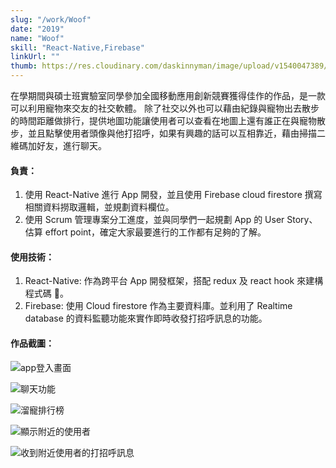 ```yaml
---
slug: "/work/Woof"
date: "2019"
name: "Woof"
skill: "React-Native,Firebase"
linkUrl: ""
thumb: https://res.cloudinary.com/daskinnyman/image/upload/v1540047389/woof.png
---
```


在學期間與碩士班實驗室同學參加全國移動應用創新競賽獲得佳作的作品，是一款可以利用寵物來交友的社交軟體。
除了社交以外也可以藉由紀錄與寵物出去散步的時間距離做排行，提供地圖功能讓使用者可以查看在地圖上還有誰正在與寵物散步，並且點擊使用者頭像與他打招呼，如果有興趣的話可以互相靠近，藉由掃描二維碼加好友，進行聊天。

#### 負責：

1. 使用 React-Native 進行 App 開發，並且使用 Firebase cloud firestore 撰寫相關資料撈取邏輯，並規劃資料欄位。
2. 使用 Scrum 管理專案分工進度，並與同學們一起規劃 App 的 User Story、估算 effort point，確定大家最要進行的工作都有足夠的了解。

#### 使用技術：

1. React-Native: 作為跨平台 App 開發框架，搭配 redux 及 react hook 來建構程式碼 。
2. Firebase: 使用 Cloud firestore 作為主要資料庫。並利用了 Realtime database 的資料監聽功能來實作即時收發打招呼訊息的功能。

#### 作品截圖：

<div class="row d-flex justify-content-center">
<div class="col-md-3 text-center">

![app登入畫面](./images/app-ui.png)

</div>
<div class="col-md-3  text-center">

![聊天功能](./images/chat.png)

</div>
<div class="col-md-3  text-center">

![溜寵排行榜](./images/score.png)

</div>
</div>

<div class="row d-flex justify-content-center">
<div class="col-md-3 text-center">

![顯示附近的使用者](./images/map.png)

</div>
<div class="col-md-3  text-center">

![收到附近使用者的打招呼訊息](./images/woof!.png)

</div>

</div>
